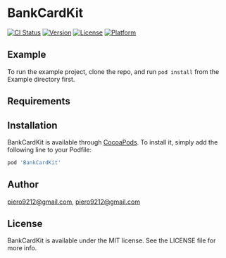 # BankCardKit

[![CI Status](http://img.shields.io/travis/piero9212@gmail.com/BankCardKit.svg?style=flat)](https://travis-ci.org/piero9212/BankCardKit)
[![Version](https://img.shields.io/cocoapods/v/BankCardKit.svg?style=flat)](http://cocoapods.org/pods/BankCardKit)
[![License](https://img.shields.io/cocoapods/l/BankCardKit.svg?style=flat)](http://cocoapods.org/pods/BankCardKit)
[![Platform](https://img.shields.io/cocoapods/p/BankCardKit.svg?style=flat)](http://cocoapods.org/pods/BankCardKit)

## Example

To run the example project, clone the repo, and run `pod install` from the Example directory first.

## Requirements

## Installation

BankCardKit is available through [CocoaPods](http://cocoapods.org). To install
it, simply add the following line to your Podfile:

```ruby
pod 'BankCardKit'
```

## Author

piero9212@gmail.com, piero9212@gmail.com

## License

BankCardKit is available under the MIT license. See the LICENSE file for more info.
